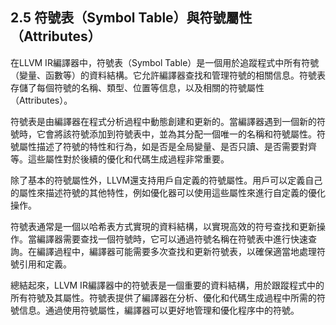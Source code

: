 ## 2.5 符號表（Symbol Table）與符號屬性（Attributes）

在LLVM IR編譯器中，符號表（Symbol Table）是一個用於追蹤程式中所有符號（變量、函數等）的資料結構。它允許編譯器查找和管理符號的相關信息。符號表存儲了每個符號的名稱、類型、位置等信息，以及相關的符號屬性（Attributes）。

符號表是由編譯器在程式分析過程中動態創建和更新的。當編譯器遇到一個新的符號時，它會將該符號添加到符號表中，並為其分配一個唯一的名稱和符號屬性。符號屬性描述了符號的特性和行為，如是否是全局變量、是否只讀、是否需要對齊等。這些屬性對於後續的優化和代碼生成過程非常重要。

除了基本的符號屬性外，LLVM還支持用戶自定義的符號屬性。用戶可以定義自己的屬性來描述符號的其他特性，例如優化器可以使用這些屬性來進行自定義的優化操作。

符號表通常是一個以哈希表方式實現的資料結構，以實現高效的符号查找和更新操作。當編譯器需要查找一個符號時，它可以通過符號名稱在符號表中進行快速查詢。在編譯過程中，編譯器可能需要多次查找和更新符號表，以確保適當地處理符號引用和定義。

總結起來，LLVM IR編譯器中的符號表是一個重要的資料結構，用於跟蹤程式中的所有符號及其屬性。符號表提供了編譯器在分析、優化和代碼生成過程中所需的符號信息。通過使用符號屬性，編譯器可以更好地管理和優化程序中的符號。
